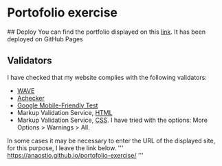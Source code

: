 # Portofolio exercise

## Deploy
You can find the portfolio displayed on this [link](https://anaostio.github.io/portofolio-exercise/). It has been deployed on GitHub Pages

## Validators
I have checked that my website complies with the following validators:
- [WAVE](https://wave.webaim.org/report#/https://anaostio.github.io/portofolio-exercise/)
- [Achecker](https://achecks.ca/achecker)
- [Google Mobile-Friendly Test](https://wave.webaim.org/report#/https://anaostio.github.io/portofolio-exercise/)
- Markup Validation Service, [HTML](https://validator.w3.org/)
- Markup Validation Service, [CSS](https://jigsaw.w3.org/css-validator/). I have tried with the options: More Options > Warnings > All.

In some cases it may be necessary to enter the URL of the displayed site, for this purpose, I leave the link below.
'''
    https://anaostio.github.io/portofolio-exercise/
'''